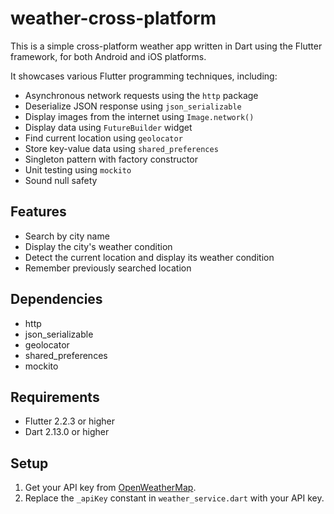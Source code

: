 # weather-cross-platform
This is a simple cross-platform weather app written in Dart
using the Flutter framework, for both Android and iOS platforms.

It showcases various Flutter programming techniques, including:
- Asynchronous network requests using the `http` package
- Deserialize JSON response using `json_serializable`
- Display images from the internet using `Image.network()`
- Display data using `FutureBuilder` widget
- Find current location using `geolocator`
- Store key-value data using `shared_preferences`
- Singleton pattern with factory constructor
- Unit testing using `mockito`
- Sound null safety

## Features
- Search by city name
- Display the city's weather condition
- Detect the current location and display its weather condition
- Remember previously searched location

## Dependencies
- http
- json_serializable
- geolocator
- shared_preferences
- mockito

## Requirements
- Flutter 2.2.3 or higher
- Dart 2.13.0 or higher

## Setup
1. Get your API key 
   from [OpenWeatherMap](https://openweathermap.org/api).
2. Replace the `_apiKey` constant in `weather_service.dart` 
   with your API key.
